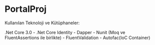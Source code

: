 # PortalProj

Kullanılan Teknoloji ve Kütüphaneler:

.Net Core 3.0 - .Net Core Identity - Dapper - Nunit (Moq ve FluentAssertions ile birlikte) - FluentValidation - Autofac(IoC Container)
